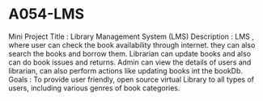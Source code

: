 # A054-LMS
Mini Project
Title : Library Management System (LMS)
Description : LMS , where user can check the book availability through internet. they can also search the books and borrow them. Librarian can update books and also can do book issues and returns. Admin can view the details of users and librarian, can also perform actions like updating books int the bookDb.
Goals : To provide user friendly, open source  virtual Library to all types of users, including various genres of book categories.
